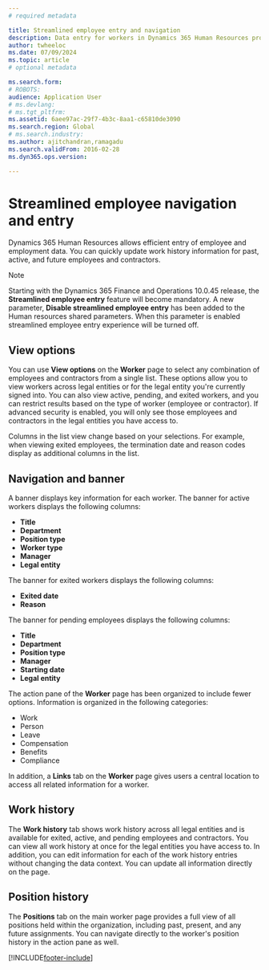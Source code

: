 ```yaml
---
# required metadata

title: Streamlined employee entry and navigation
description: Data entry for workers in Dynamics 365 Human Resources provides quick entry for all employees, past, active or future.
author: twheeloc
ms.date: 07/09/2024
ms.topic: article
# optional metadata

ms.search.form: 
# ROBOTS: 
audience: Application User
# ms.devlang:   
# ms.tgt_pltfrm: 
ms.assetid: 6aee97ac-29f7-4b3c-8aa1-c65810de3090
ms.search.region: Global
# ms.search.industry: 
ms.author: ajitchandran,ramagadu
ms.search.validFrom: 2016-02-28
ms.dyn365.ops.version: 

---
```


# Streamlined employee navigation and entry

Dynamics 365 Human Resources allows efficient entry of employee and employment data. You can quickly update work history information for past, active, and future employees and contractors.

> [!NOTE]
> Starting with the Dynamics 365 Finance and Operations 10.0.45 release, the **Streamlined employee entry** feature will become mandatory. A new parameter, **Disable streamlined employee entry** has been added to the Human resources shared parameters. When this parameter is enabled streamlined employee entry experience will be turned off. 

## View options

You can use **View options** on the **Worker** page to select any combination of employees and contractors from a single list. These options allow you to view workers across legal entities or for the legal entity you're currently signed into. You can also view active, pending, and exited workers, and you can restrict results based on the type of worker (employee or contractor). If advanced security is enabled, you will only see those employees and contractors in the legal entities you have access to.

Columns in the list view change based on your selections. For example, when viewing exited employees, the termination date and reason codes display as additional columns in the list. 

## Navigation and banner

A banner displays key information for each worker. The banner for active workers displays the following columns:

- **Title**
- **Department**
- **Position type**
- **Worker type**
- **Manager**
- **Legal entity**

The banner for exited workers displays the following columns:

- **Exited date**
- **Reason**

The banner for pending employees displays the following columns:

- **Title**
- **Department**
- **Position type**
- **Manager**
- **Starting date**
- **Legal entity**

The action pane of the **Worker** page has been organized to include fewer options. Information is organized in the following categories: 

- Work
- Person
- Leave
- Compensation
- Benefits
- Compliance

In addition, a **Links** tab on the **Worker** page gives users a central location to access all related information for a worker.


## Work history

The **Work history** tab shows work history across all legal entities and is available for exited, active, and pending employees and contractors. You can view all work history at once for the legal entities you have access to. In addition, you can edit information for each of the work history entries without changing the data context. You can update all information directly on the page. 


## Position history

The **Positions** tab on the main worker page provides a full view of all positions held within the organization, including past, present, and any future assignments. You can  navigate directly to the worker's position history in the action pane as well.


[!INCLUDE[footer-include](../includes/footer-banner.md)]
